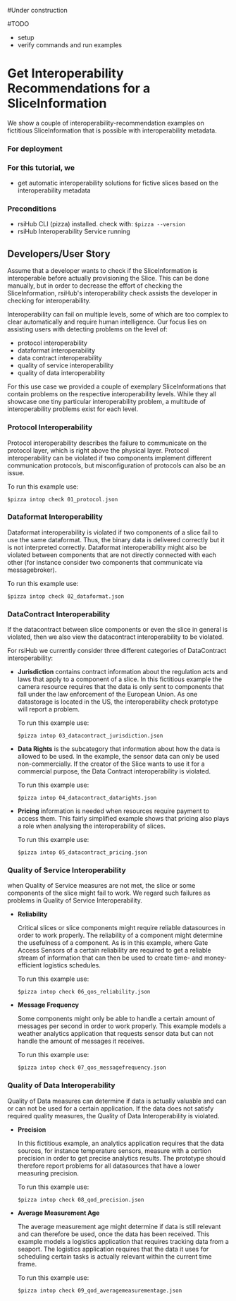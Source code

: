 #Under construction

#TODO
* setup
* verify commands and run examples

# Get Interoperability Recommendations for a SliceInformation

We show a couple of interoperability-recommendation examples on fictitious SliceInformation that is possible with interoperability metadata.

### For deployment

### For this tutorial, we

* get automatic interoperability solutions for fictive slices based on the interoperability metadata

### Preconditions

* rsiHub CLI (pizza) installed. check with: ```$pizza --version```
* rsiHub Interoperability Service running 

## Developers/User Story

Assume that a developer wants to check if the SliceInformation is interoperable before actually provisioning the Slice. This can be done manually, but in order to decrease the effort of checking the SliceInformation, rsiHub's interoperability check assists the developer in checking for interoperability.

Interoperability can fail on multiple levels, some of which are too complex to clear automatically and require human intelligence. Our focus lies on assisting users with detecting problems on the level of:
* protocol interoperability
* dataformat interoperability
* data contract interoperability
* quality of service interoperability
* quality of data interoperability

For this use case we provided a couple of exemplary SliceInformations that contain problems on the respective interoperability levels. While they all showcase one tiny particular interoperability problem, a multitude of interoperability problems exist for each level.

### Protocol Interoperability
Protocol interoperability describes the failure to communicate on the protocol layer, which is right above the physical layer. Protocol interoperability can be violated if two components implement different communication protocols, but misconfiguration of protocols can also be an issue.

To run this example use:
```
$pizza intop check 01_protocol.json
```

### Dataformat Interoperability
Dataformat interoperability is violated if two components of a slice fail to use the same dataformat. Thus, the binary data is delivered correctly but it is not interpreted correctly. Dataformat interoperability might also be violated between components that are not directly connected with each other (for instance consider two components that communicate via messagebroker).

To run this example use:
```
$pizza intop check 02_dataformat.json
```

### DataContract Interoperability
If the datacontract between slice components or even the slice in general is violated, then we also view the datacontract interoperability to be violated.

For rsiHub we currently consider three different categories of DataContract interoperability:

* **Jurisdiction**
    contains contract information about the regulation acts and laws that apply to a component of a slice. In this fictitious example the camera resource requires that the data is only sent to components that fall under the law enforcement of the European Union. As one datastorage is located in the US, the interoperability check prototype will report a problem.

    To run this example use:
    ```
    $pizza intop 03_datacontract_jurisdiction.json
    ```

* **Data Rights**
     is the subcategory that information about how the data is allowed to be used. In the example, the sensor data can only be used non-commercially. If the creator of the Slice wants to use it for a commercial purpose, the Data Contract interoperability is violated.
    
    To run this example use:
    ```
    $pizza intop 04_datacontract_datarights.json
    ```
    
* **Pricing**
    information is needed when resources require payment to access them. This fairly simplified example shows that pricing also plays a role when analysing the interoperability of slices.

    To run this example use:
    ```
    $pizza intop 05_datacontract_pricing.json
    ```

### Quality of Service Interoperability
when Quality of Service measures are not met, the slice or some components of the slice might fail to work. We regard such failures as problems in Quality of Service Interoperability. 

* **Reliability**

    Critical slices or slice components might require reliable datasources in order to work properly. The reliability of a component might determine the usefulness of a component. As is in this example, where Gate Access Sensors of a certain reliability are required to get a reliable stream of information that can then be used to create time- and money-efficient logistics schedules. 
    
    To run this example use:
    ```
    $pizza intop check 06_qos_reliability.json
    ```

* **Message Frequency**

    Some components might only be able to handle a certain amount of messages per second in order to work properly. This example models a weather analytics application that requests sensor data but can not handle the amount of messages it receives.   

    To run this example use:
    ```
    $pizza intop check 07_qos_messagefrequency.json
    ```

### Quality of Data Interoperability

Quality of Data measures can determine if data is actually valuable and can or can not be used for a certain application. If the data does not satisfy required quality measures, the Quality of Data Interoperability is violated. 

* **Precision**
    
    In this fictitious example, an analytics application requires that the data sources, for instance temperature sensors, measure with a certion precision in order to get precise analytics results. The prototype should therefore report problems for all datasources that have a lower measuring precision.

    To run this example use:
    ```
    $pizza intop check 08_qod_precision.json
    ```
    
* **Average Measurement Age**

    The average measurement age might determine if data is still relevant and can therefore be used, once the data has been received. This example models a logistics application that requires tracking data from a seaport. The logistics application requires that the data it uses for scheduling certain tasks is actually relevant within the current time frame.   

    To run this example use:
    ```
    $pizza intop check 09_qod_averagemeasurementage.json
    ```